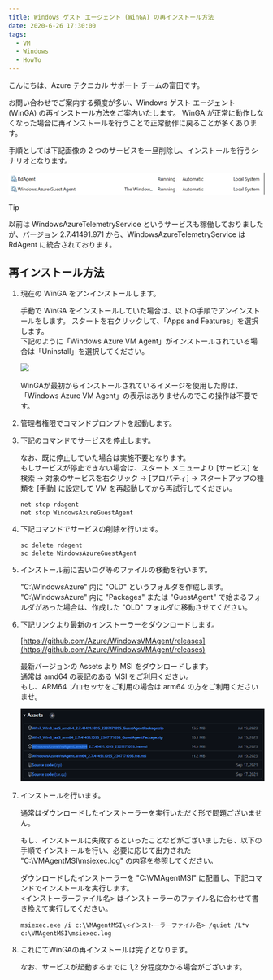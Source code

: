 ```yaml
---
title: Windows ゲスト エージェント (WinGA) の再インストール方法
date: 2020-6-26 17:30:00
tags:
  - VM
  - Windows
  - HowTo
---
```


こんにちは、Azure テクニカル サポート チームの富田です。

お問い合わせでご案内する頻度が多い、Windows ゲスト エージェント (WinGA) の再インストール方法をご案内いたします。
WinGA が正常に動作しなくなった場合に再インストールを行うことで正常動作に戻ることが多くあります。

手順としては下記画像の 2 つのサービスを一旦削除し、インストールを行うシナリオとなります。  

![](./re-install-windows-azure-guest-agent/service.png) 

> [!TIP]
> 以前は WindowsAzureTelemetryService というサービスも稼働しておりましたが、バージョン 2.7.41491.971 から、WindowsAzureTelemetryService は RdAgent に統合されております。
 
## 再インストール方法

1. 現在の WinGA をアンインストールします。  
    
    手動で WinGA をインストールしていた場合は、以下の手順でアンインストールをします。
    スタートを右クリックして、「Apps and Features」を選択します。  
    下記のように「Windows Azure VM Agent」がインストールされている場合は「Uninstall」を選択してください。

    ![](./re-install-windows-azure-guest-agent/app-and-features.png) 

    WinGAが最初からインストールされているイメージを使用した際は、「Windows Azure VM Agent」の表示はありませんのでこの操作は不要です。

1. 管理者権限でコマンドプロンプトを起動します。

1. 下記のコマンドでサービスを停止します。

    なお、既に停止していた場合は実施不要となります。  
    もしサービスが停止できない場合は、スタート メニューより [サービス] を検索 → 対象のサービスを右クリック → [プロパティ] → スタートアップの種類を [手動] に設定して VM を再起動してから再試行してください。  

    ```CMD
    net stop rdagent
    net stop WindowsAzureGuestAgent
    ```

1. 下記コマンドでサービスの削除を行います。

    ```CMD
    sc delete rdagent
    sc delete WindowsAzureGuestAgent
    ```

1. インストール前に古いログ等のファイルの移動を行います。  
    
    "C:\WindowsAzure" 内に "OLD" というフォルダを作成します。  
    "C:\WindowsAzure" 内に "Packages" または "GuestAgent" で始まるフォルダがあった場合は、作成した "OLD" フォルダに移動させてください。

1. 下記リンクより最新のインストーラーをダウンロードします。  

    [https://github.com/Azure/WindowsVMAgent/releases](https://github.com/Azure/WindowsVMAgent/releases)
    
    最新バージョンの Assets より MSI をダウンロードします。  
    通常は amd64 の表記のある MSI をご利用ください。  
    もし、ARM64 プロセッサをご利用の場合は arm64 の方をご利用くださいませ。

    ![](./re-install-windows-azure-guest-agent/image.png)

1. インストールを行います。
    
    通常はダウンロードしたインストーラーを実行いただく形で問題ございません。

    もし、インストールに失敗するといったことなどがございましたら、以下の手順でインストールを行い、必要に応じて出力された "C:\VMAgentMSI\msiexec.log" の内容を参照してください。  

    ダウンロードしたインストーラーを "C:\VMAgentMSI" に配置し、下記コマンドでインストールを実行します。  
    \<インストーラーファイル名\> はインストーラーのファイル名に合わせて書き換えて実行してください。  
    
    ```CMD
    msiexec.exe /i c:\VMAgentMSI\<インストーラーファイル名> /quiet /L*v c:\VMAgentMSI\msiexec.log
    ```

1. これにてWinGAの再インストールは完了となります。  
    
    なお、サービスが起動するまでに 1,2 分程度かかる場合がございます。  

